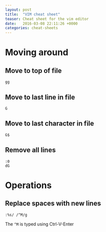 ```yaml
---
layout: post
title:  "VIM cheat sheet"
teaser: Cheat sheet for the vim editor
date:   2016-03-08 22:11:26 +0000
categories: cheat-sheets
---
```


# Moving around

## Move to top of file

    gg
    
## Move to last line in file

    G
    
## Move to last character in file

    G$

## Remove all lines

    :0
    dG

# Operations

## Replace spaces with new lines

    :%s/ /^M/g    

The `^M` is typed using Ctrl-V-Enter
